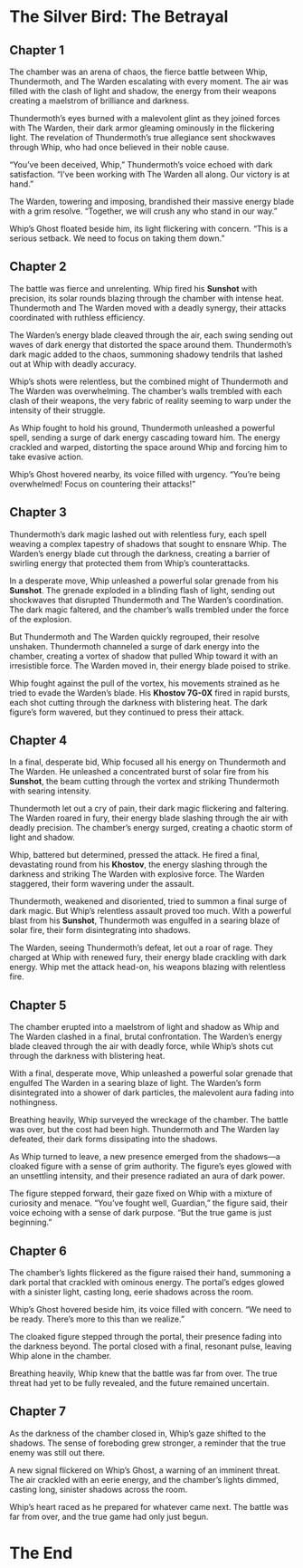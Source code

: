 # The Silver Bird: The Betrayal

## Chapter 1

The chamber was an arena of chaos, the fierce battle between Whip, Thundermoth, and The Warden escalating with every moment. The air was filled with the clash of light and shadow, the energy from their weapons creating a maelstrom of brilliance and darkness.

Thundermoth’s eyes burned with a malevolent glint as they joined forces with The Warden, their dark armor gleaming ominously in the flickering light. The revelation of Thundermoth’s true allegiance sent shockwaves through Whip, who had once believed in their noble cause.

“You’ve been deceived, Whip,” Thundermoth’s voice echoed with dark satisfaction. “I’ve been working with The Warden all along. Our victory is at hand.”

The Warden, towering and imposing, brandished their massive energy blade with a grim resolve. “Together, we will crush any who stand in our way.”

Whip’s Ghost floated beside him, its light flickering with concern. “This is a serious setback. We need to focus on taking them down.”

## Chapter 2

The battle was fierce and unrelenting. Whip fired his **Sunshot** with precision, its solar rounds blazing through the chamber with intense heat. Thundermoth and The Warden moved with a deadly synergy, their attacks coordinated with ruthless efficiency.

The Warden’s energy blade cleaved through the air, each swing sending out waves of dark energy that distorted the space around them. Thundermoth’s dark magic added to the chaos, summoning shadowy tendrils that lashed out at Whip with deadly accuracy.

Whip’s shots were relentless, but the combined might of Thundermoth and The Warden was overwhelming. The chamber’s walls trembled with each clash of their weapons, the very fabric of reality seeming to warp under the intensity of their struggle.

As Whip fought to hold his ground, Thundermoth unleashed a powerful spell, sending a surge of dark energy cascading toward him. The energy crackled and warped, distorting the space around Whip and forcing him to take evasive action.

Whip’s Ghost hovered nearby, its voice filled with urgency. “You’re being overwhelmed! Focus on countering their attacks!”

## Chapter 3

Thundermoth’s dark magic lashed out with relentless fury, each spell weaving a complex tapestry of shadows that sought to ensnare Whip. The Warden’s energy blade cut through the darkness, creating a barrier of swirling energy that protected them from Whip’s counterattacks.

In a desperate move, Whip unleashed a powerful solar grenade from his **Sunshot**. The grenade exploded in a blinding flash of light, sending out shockwaves that disrupted Thundermoth and The Warden’s coordination. The dark magic faltered, and the chamber’s walls trembled under the force of the explosion.

But Thundermoth and The Warden quickly regrouped, their resolve unshaken. Thundermoth channeled a surge of dark energy into the chamber, creating a vortex of shadow that pulled Whip toward it with an irresistible force. The Warden moved in, their energy blade poised to strike.

Whip fought against the pull of the vortex, his movements strained as he tried to evade the Warden’s blade. His **Khostov 7G-0X** fired in rapid bursts, each shot cutting through the darkness with blistering heat. The dark figure’s form wavered, but they continued to press their attack.

## Chapter 4

In a final, desperate bid, Whip focused all his energy on Thundermoth and The Warden. He unleashed a concentrated burst of solar fire from his **Sunshot**, the beam cutting through the vortex and striking Thundermoth with searing intensity.

Thundermoth let out a cry of pain, their dark magic flickering and faltering. The Warden roared in fury, their energy blade slashing through the air with deadly precision. The chamber’s energy surged, creating a chaotic storm of light and shadow.

Whip, battered but determined, pressed the attack. He fired a final, devastating round from his **Khostov**, the energy slashing through the darkness and striking The Warden with explosive force. The Warden staggered, their form wavering under the assault.

Thundermoth, weakened and disoriented, tried to summon a final surge of dark magic. But Whip’s relentless assault proved too much. With a powerful blast from his **Sunshot**, Thundermoth was engulfed in a searing blaze of solar fire, their form disintegrating into shadows.

The Warden, seeing Thundermoth’s defeat, let out a roar of rage. They charged at Whip with renewed fury, their energy blade crackling with dark energy. Whip met the attack head-on, his weapons blazing with relentless fire.

## Chapter 5

The chamber erupted into a maelstrom of light and shadow as Whip and The Warden clashed in a final, brutal confrontation. The Warden’s energy blade cleaved through the air with deadly force, while Whip’s shots cut through the darkness with blistering heat.

With a final, desperate move, Whip unleashed a powerful solar grenade that engulfed The Warden in a searing blaze of light. The Warden’s form disintegrated into a shower of dark particles, the malevolent aura fading into nothingness.

Breathing heavily, Whip surveyed the wreckage of the chamber. The battle was over, but the cost had been high. Thundermoth and The Warden lay defeated, their dark forms dissipating into the shadows.

As Whip turned to leave, a new presence emerged from the shadows—a cloaked figure with a sense of grim authority. The figure’s eyes glowed with an unsettling intensity, and their presence radiated an aura of dark power.

The figure stepped forward, their gaze fixed on Whip with a mixture of curiosity and menace. “You’ve fought well, Guardian,” the figure said, their voice echoing with a sense of dark purpose. “But the true game is just beginning.”

## Chapter 6

The chamber’s lights flickered as the figure raised their hand, summoning a dark portal that crackled with ominous energy. The portal’s edges glowed with a sinister light, casting long, eerie shadows across the room.

Whip’s Ghost hovered beside him, its voice filled with concern. “We need to be ready. There’s more to this than we realize.”

The cloaked figure stepped through the portal, their presence fading into the darkness beyond. The portal closed with a final, resonant pulse, leaving Whip alone in the chamber.

Breathing heavily, Whip knew that the battle was far from over. The true threat had yet to be fully revealed, and the future remained uncertain.

## Chapter 7

As the darkness of the chamber closed in, Whip’s gaze shifted to the shadows. The sense of foreboding grew stronger, a reminder that the true enemy was still out there.

A new signal flickered on Whip’s Ghost, a warning of an imminent threat. The air crackled with an eerie energy, and the chamber’s lights dimmed, casting long, sinister shadows across the room.

Whip’s heart raced as he prepared for whatever came next. The battle was far from over, and the true game had only just begun.

# The End
